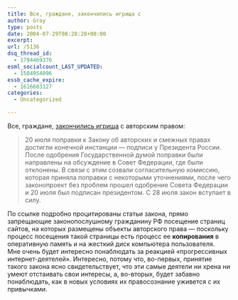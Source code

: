 ```yaml
---
title: Все, граждане, закончились игрища с
author: Gray
type: posts
date: 2004-07-29T08:28:28+00:00
excerpt:
url: /5136
dsq_thread_id:
  - 1794469376
esml_socialcount_LAST_UPDATED:
  - 1504954096
essb_cache_expire:
  - 1616603127
categories:
  - Uncategorized

---
```








Все, граждане, <a href="http://net.compulenta.ru/2004/7/28/48802/" target="_blank">закончились игрища</a> с авторским правом:

> 20 июля поправки к Закону об авторских и смежных правах достигли конечной инстанции &#8212; подписи у Президента России. После одобрения Государственной думой поправки были направлены на обсуждение в Совет Федерации, где были отклонены. В связи с этим созвали согласительную комиссию, которая приняла поправки с некоторыми уточнениями, после чего законопроект без проблем прошел одобрение Совета Федерации и 20 июля был подписан президентом. С 28 июля закон вступает в силу.

По ссылке подробно процитированы статьи закона, прямо запрещающие законопослушному гражданину РФ посещение страниц сайтов, на которых размещены объекты авторского права &#8212; поскольку процесс посещения такой страницы есть процесс ее **копирования** в оперативную память и на жесткий диск компьютера пользователя.  
Мне очень будет интересно понаблюдать за реакцией &#171;прогрессивных интернет-деятелей&#187;. Интересно, потому что, во-первых, принятие такого закона ясно свидетельствует, что эти самые деятели ни хрена ни умеют отстаивать свои интересы, а, во-вторых, будет забавно понаблюдать, как в новых условиях их правосознание уживется с их привычками.